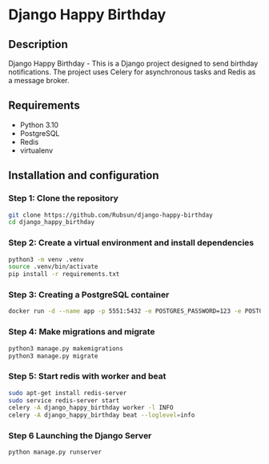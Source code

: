 # Django Happy Birthday

## Description
Django Happy Birthday - This is a Django project designed to send birthday notifications. The project uses Celery for asynchronous tasks and Redis as a message broker.

## Requirements
- Python 3.10
- PostgreSQL
- Redis
- virtualenv

## Installation and configuration

### Step 1: Clone the repository
```bash
git clone https://github.com/Rubsun/django-happy-birthday
cd django_happy_birthday
```

### Step 2: Create a virtual environment and install dependencies
```bash
python3 -m venv .venv
source .venv/bin/activate
pip install -r requirements.txt
```

### Step 3: Creating a PostgreSQL container
```bash
docker run -d --name app -p 5551:5432 -e POSTGRES_PASSWORD=123 -e POSTGRES_USER=app -e POSTGRES_DB=app  postgres
```
### Step 4: Make migrations and migrate
```bash
python3 manage.py makemigrations
python3 manage.py migrate
```
### Step 5: Start redis with worker and beat
```bash
sudo apt-get install redis-server
sudo service redis-server start
celery -A django_happy_birthday worker -l INFO
celery -A django_happy_birthday beat --loglevel=info
```

### Step 6 Launching the Django Server
```bash
python manage.py runserver
```